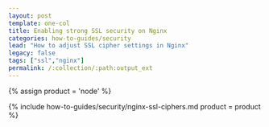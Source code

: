 ```yaml
---
layout: post
template: one-col
title: Enabling strong SSL security on Nginx
categories: how-to-guides/security
lead: "How to adjust SSL cipher settings in Nginx"
legacy: false
tags: ["ssl","nginx"]
permalink: /:collection/:path:output_ext
---
```

{% assign product = 'node' %}

{% include how-to-guides/security/nginx-ssl-ciphers.md product = product %}